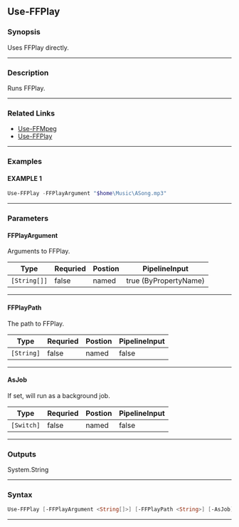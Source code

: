 
Use-FFPlay
----------
### Synopsis
Uses FFPlay directly.

---
### Description

Runs FFPlay.

---
### Related Links
* [Use-FFMpeg](Use-FFMpeg.md)
* [Use-FFPlay](Use-FFPlay.md)
---
### Examples
#### EXAMPLE 1
```PowerShell
Use-FFPlay -FFPlayArgument "$home\Music\ASong.mp3"
```

---
### Parameters
#### **FFPlayArgument**

Arguments to FFPlay.



|Type            |Requried|Postion|PipelineInput        |
|----------------|--------|-------|---------------------|
|```[String[]]```|false   |named  |true (ByPropertyName)|
---
#### **FFPlayPath**

The path to FFPlay.



|Type          |Requried|Postion|PipelineInput|
|--------------|--------|-------|-------------|
|```[String]```|false   |named  |false        |
---
#### **AsJob**

If set, will run as a background job.



|Type          |Requried|Postion|PipelineInput|
|--------------|--------|-------|-------------|
|```[Switch]```|false   |named  |false        |
---
### Outputs
System.String


---
### Syntax
```PowerShell
Use-FFPlay [-FFPlayArgument <String[]>] [-FFPlayPath <String>] [-AsJob] [<CommonParameters>]
```
---


